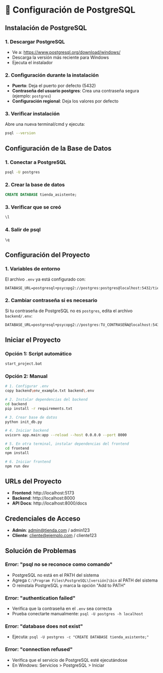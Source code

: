 # 🐘 Configuración de PostgreSQL

## Instalación de PostgreSQL

### 1. Descargar PostgreSQL
- Ve a: https://www.postgresql.org/download/windows/
- Descarga la versión más reciente para Windows
- Ejecuta el instalador

### 2. Configuración durante la instalación
- **Puerto**: Deja el puerto por defecto (5432)
- **Contraseña del usuario postgres**: Crea una contraseña segura (ejemplo: `postgres`)
- **Configuración regional**: Deja los valores por defecto

### 3. Verificar instalación
Abre una nueva terminal/cmd y ejecuta:
```bash
psql --version
```

## Configuración de la Base de Datos

### 1. Conectar a PostgreSQL
```bash
psql -U postgres
```

### 2. Crear la base de datos
```sql
CREATE DATABASE tienda_asistente;
```

### 3. Verificar que se creó
```sql
\l
```

### 4. Salir de psql
```sql
\q
```

## Configuración del Proyecto

### 1. Variables de entorno
El archivo `.env` ya está configurado con:
```
DATABASE_URL=postgresql+psycopg2://postgres:postgres@localhost:5432/tienda_asistente
```

### 2. Cambiar contraseña si es necesario
Si tu contraseña de PostgreSQL no es `postgres`, edita el archivo `backend/.env`:
```
DATABASE_URL=postgresql+psycopg2://postgres:TU_CONTRASEÑA@localhost:5432/tienda_asistente
```

## Iniciar el Proyecto

### Opción 1: Script automático
```bash
start_project.bat
```

### Opción 2: Manual
```bash
# 1. Configurar .env
copy backend\env_example.txt backend\.env

# 2. Instalar dependencias del backend
cd backend
pip install -r requirements.txt

# 3. Crear base de datos
python init_db.py

# 4. Iniciar backend
uvicorn app.main:app --reload --host 0.0.0.0 --port 8000

# 5. En otra terminal, instalar dependencias del frontend
cd frontend
npm install

# 6. Iniciar frontend
npm run dev
```

## URLs del Proyecto

- **Frontend**: http://localhost:5173
- **Backend**: http://localhost:8000
- **API Docs**: http://localhost:8000/docs

## Credenciales de Acceso

- **Admin**: admin@tienda.com / admin123
- **Cliente**: cliente@ejemplo.com / cliente123

## Solución de Problemas

### Error: "psql no se reconoce como comando"
- PostgreSQL no está en el PATH del sistema
- Agrega `C:\Program Files\PostgreSQL\[versión]\bin` al PATH del sistema
- O reinstala PostgreSQL y marca la opción "Add to PATH"

### Error: "authentication failed"
- Verifica que la contraseña en el `.env` sea correcta
- Prueba conectarte manualmente: `psql -U postgres -h localhost`

### Error: "database does not exist"
- Ejecuta: `psql -U postgres -c "CREATE DATABASE tienda_asistente;"`

### Error: "connection refused"
- Verifica que el servicio de PostgreSQL esté ejecutándose
- En Windows: Servicios > PostgreSQL > Iniciar
